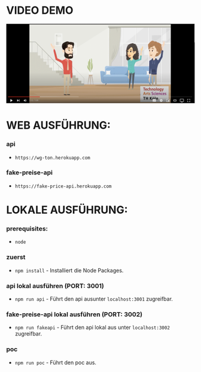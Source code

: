 # VIDEO DEMO
[![Watch the video](https://github.com/cruv3/GDWWS2022SchurawlevSammoudChtiki/blob/main/Artefakte/video.png)](https://www.youtube.com/embed/DWmP7CyjJ_w)

# WEB AUSFÜHRUNG:

### api 
* ```https://wg-ton.herokuapp.com```
### fake-preise-api
* ```https://fake-price-api.herokuapp.com```

# LOKALE AUSFÜHRUNG:

### prerequisites:
* ```node```
### zuerst
* ```npm install``` - Installiert die Node Packages.
### api lokal ausführen (PORT: 3001)
* ```npm run api``` - Führt den api ausunter ```localhost:3001``` zugreifbar.
### fake-preise-api lokal ausführen  (PORT: 3002)
* ```npm run fakeapi``` - Führt den api lokal aus unter ```localhost:3002``` zugreifbar.
### poc 
* ```npm run poc``` - Führt den poc aus.

